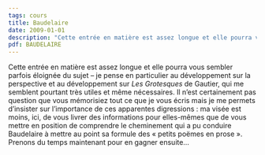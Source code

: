 ```yaml
---
tags: cours
title: Baudelaire
date: 2009-01-01
description: "Cette entrée en matière est assez longue et elle pourra vous sembler parfois éloignée du sujet – je pense en particulier au développement sur la perspective et au développement sur Les Grotesques de Gautier, qui me semblent pourtant très utiles et même nécessaires."
pdf: BAUDELAIRE
---
```


Cette entrée en matière est assez longue et elle pourra vous sembler parfois éloignée du sujet – je pense en particulier au développement sur la perspective et au développement sur _Les Grotesques_ de Gautier, qui me semblent pourtant très utiles et même nécessaires. Il n’est certainement pas question que vous mémorisiez tout ce que je vous écris mais je me permets d’insister sur l’importance de ces apparentes digressions : ma visée est moins, ici, de vous livrer des informations pour elles-mêmes que de vous mettre en position de comprendre le cheminement qui a pu conduire Baudelaire à mettre au point sa formule des « petits poëmes en prose ». Prenons du temps maintenant pour en gagner ensuite…

